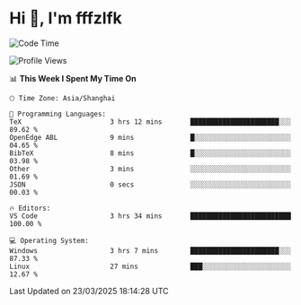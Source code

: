 # Hi 👋, I'm fffzlfk

<!--START_SECTION:waka-->
![Code Time](http://img.shields.io/badge/Code%20Time-1%2C293%20hrs%2050%20mins-blue)

![Profile Views](http://img.shields.io/badge/Profile%20Views-0-blue)

📊 **This Week I Spent My Time On** 

```text
🕑︎ Time Zone: Asia/Shanghai

💬 Programming Languages: 
TeX                      3 hrs 12 mins       ██████████████████████░░░   89.62 % 
OpenEdge ABL             9 mins              █░░░░░░░░░░░░░░░░░░░░░░░░   04.65 % 
BibTeX                   8 mins              █░░░░░░░░░░░░░░░░░░░░░░░░   03.98 % 
Other                    3 mins              ░░░░░░░░░░░░░░░░░░░░░░░░░   01.69 % 
JSON                     0 secs              ░░░░░░░░░░░░░░░░░░░░░░░░░   00.03 % 

🔥 Editors: 
VS Code                  3 hrs 34 mins       █████████████████████████   100.00 % 

💻 Operating System: 
Windows                  3 hrs 7 mins        ██████████████████████░░░   87.33 % 
Linux                    27 mins             ███░░░░░░░░░░░░░░░░░░░░░░   12.67 % 
```


 Last Updated on 23/03/2025 18:14:28 UTC
<!--END_SECTION:waka-->
